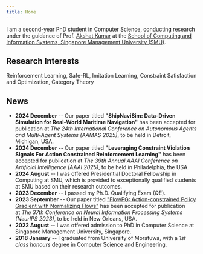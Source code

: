 ```yaml
---
title: Home
---
```

I am a second-year PhD student in Computer Science, conducting research under the guidance of Prof. [Akshat Kumar](http://www.mysmu.edu/faculty/akshatkumar) at the [School of Computing and Information Systems, Singapore Management University (SMU)](https://scis.smu.edu.sg).

## Research Interests
Reinforcement Learning, Safe-RL, Imitation Learning, Constraint Satisfaction and Optimization, Category Theory

## News
- **2024 December** -- Our paper titled **"ShipNaviSim: Data-Driven Simulation for Real-World Maritime Navigation"** has been accepted for publication at _The 24th International Conference on Autonomous Agents and Multi-Agent Systems (AAMAS 2025)_, to be held in Detroit, Michigan, USA.
- **2024 December** -- Our paper titled **"Leveraging Constraint Violation Signals For Action Constrained Reinforcement Learning"** has been accepted for publication at _The 39th Annual AAAI Conference on Artificial Intelligence (AAAI 2025)_, to be held in Philadelphia, the USA.
- **2024 August** -- I was offered Presidential Doctoral Fellowship in Computing at SMU, which is provided to exceptionally qualified students at SMU based on their research outcomes.
- **2023 December** -- I passed my Ph.D. Qualifying Exam (QE).
- **2023 September** -- Our paper titled ["FlowPG: Action-constrained Policy Gradient with Normalizing Flows"](https://openreview.net/forum?id=p1gzxzJ4Y5&referrer=%5BAuthor%20Console%5D(%2Fgroup%3Fid%3DNeurIPS.cc%2F2023%2FConference%2FAuthors%23your-submissions)) has been accepted for publication at _The 37th Conference on Neural Information Processing Systems (NeurIPS 2023)_, to be held in New Orleans, USA.
- **2022 August** -- I was offered admission to PhD in Computer Science at Singapore Management University, Singapore.
- **2018 January** -- I graduated from University of Moratuwa, with a _1st class honours_ degree in Computer Science and Engineering.
